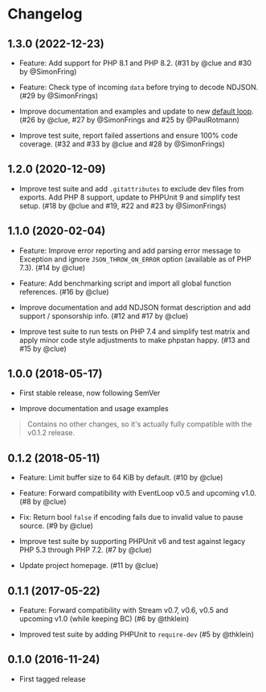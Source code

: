 # Changelog

## 1.3.0 (2022-12-23)

*   Feature: Add support for PHP 8.1 and PHP 8.2.
    (#31 by @clue and #30 by @SimonFring)

*   Feature: Check type of incoming `data` before trying to decode NDJSON.
    (#29 by @SimonFrings)

*   Improve documentation and examples and update to new [default loop](https://reactphp.org/event-loop/#loop).
    (#26 by @clue, #27 by @SimonFrings and #25 by @PaulRotmann)

*   Improve test suite, report failed assertions and ensure 100% code coverage.
    (#32 and #33 by @clue and #28 by @SimonFrings)

## 1.2.0 (2020-12-09)

*   Improve test suite and add `.gitattributes` to exclude dev files from exports.
    Add PHP 8 support, update to PHPUnit 9 and simplify test setup.
    (#18 by @clue and #19, #22 and #23 by @SimonFrings)

## 1.1.0 (2020-02-04)

*   Feature: Improve error reporting and add parsing error message to Exception and
    ignore `JSON_THROW_ON_ERROR` option (available as of PHP 7.3).
    (#14 by @clue)

*   Feature: Add benchmarking script and import all global function references.
    (#16 by @clue)

*   Improve documentation and add NDJSON format description and
    add support / sponsorship info.
    (#12 and #17 by @clue)

*   Improve test suite to run tests on PHP 7.4 and simplify test matrix and
    apply minor code style adjustments to make phpstan happy.
    (#13 and #15 by @clue)

## 1.0.0 (2018-05-17)

*   First stable release, now following SemVer

*   Improve documentation and usage examples

> Contains no other changes, so it's actually fully compatible with the v0.1.2 release.

## 0.1.2 (2018-05-11)

*   Feature: Limit buffer size to 64 KiB by default.
    (#10 by @clue)

*   Feature: Forward compatibility with EventLoop v0.5 and upcoming v1.0.
    (#8 by @clue)

*   Fix: Return bool `false` if encoding fails due to invalid value to pause source.
    (#9 by @clue)

*   Improve test suite by supporting PHPUnit v6 and test against legacy PHP 5.3 through PHP 7.2.
    (#7 by @clue)

*   Update project homepage.
    (#11 by @clue)

## 0.1.1 (2017-05-22)

*   Feature: Forward compatibility with Stream v0.7, v0.6, v0.5 and upcoming v1.0 (while keeping BC)
    (#6 by @thklein)

*   Improved test suite by adding PHPUnit to `require-dev`
    (#5 by @thklein)

## 0.1.0 (2016-11-24)

*   First tagged release
